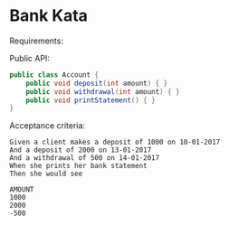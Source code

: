 # Bank Kata

Requirements:  

Public API:

```java
public class Account {
    public void deposit(int amount) { }
    public void withdrawal(int amount) { }
    public void printStatement() { }
}
```

Acceptance criteria:

```
Given a client makes a deposit of 1000 on 10-01-2017
And a deposit of 2000 on 13-01-2017
And a withdrawal of 500 on 14-01-2017
When she prints her bank statement
Then she would see

AMOUNT
1000
2000
-500
```

